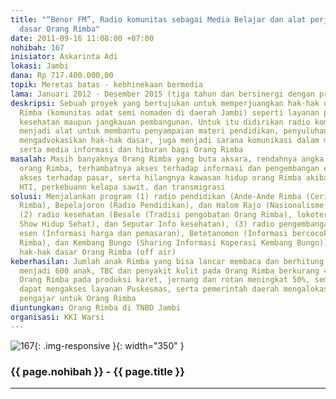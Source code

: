 ```yaml
---
title: "“Benor FM”, Radio komunitas sebagai Media Belajar dan alat perjuangan hak
  dasar Orang Rimba"
date: 2011-09-16 11:08:00 +07:00
nohibah: 167
inisiator: Askarinta Adi
lokasi: Jambi
dana: Rp 717.400.000,00
topik: Meretas batas - kebhinekaan bermedia
lama: Januari 2012 - Desember 2015 (tiga tahun dan bersinergi dengan program Warsi)
deskripsi: Sebuah proyek yang bertujukan untuk memperjuangkan hak-hak dasar orang
  Rimba (komunitas adat semi nomaden di daerah Jambi) seperti layanan pendidikan,
  kesehatan maupun jangkauan pembangunan. Untuk itu didirikan radio komunitas untuk
  menjadi alat untuk membantu penyampaian materi pendidikan, penyuluhan kesehatan,
  mengadvokasikan hak-hak dasar, juga menjadi sarana komunikasi dalam memobilisasi,
  serta media informasi dan hiburan bagi Orang Rimba
masalah: Masih banyaknya Orang Rimba yang buta aksara, rendahnya angka harapan hidup
  orang Rimba, terhambatnya akses terhadap informasi dan pengembangan ekonomi alternatif
  akses terhadap pasar, serta hilangnya kawasan hidup orang Rimba akibat kehadiran
  HTI, perkebuann kelapa sawit, dan transmigrasi
solusi: Menjalankan program (1) radio pendidikan (Ande-Ande Rimba (Cerita Dongeng
  Rimba), Bepelajoron (Radio Pendidikan), dan Halom Rajo (Nasionalisme ala Orang Rimba));
  (2) radio kesehatan (Besale (Tradisi pengobatan Orang Rimba), lokoter Tiba (Talk
  Show Hidup Sehat), dan Seputar Info kesehatan), (3) radio pengembangan ekonomi (Kaboron
  esen (Informasi harga dan pemasaran), Betetanomon (Informasi bercocok tanam Orang
  Rimba), dan Kembang Bungo (Sharing Informasi Koperasi Kembang Bungo)), serta advokasi
  hak-hak dasar Orang Rimba (off air)
keberhasilan: Jumlah anak Rimba yang bisa lancar membaca dan berhitung serta menulis
  menjadi 600 anak, TBC dan penyakit kulit pada Orang Rimba berkurang 40 %, pendapatan
  Orang Rimba pada produksi karet, jernang dan rotan meningkat 50%, semua Orang Rimba
  dapat mengakses layanan Puskesmas, serta pemerintah daerah mengalokasikan tenaga
  pengajar untuk Orang Rimba
diuntungkan: Orang Rimba di TNBD Jambi
organisasi: KKI Warsi
---
```


![167](/static/img/hibahcmb/167.png){: .img-responsive }{: width="350" }

### {{ page.nohibah }} - {{ page.title }}

---

